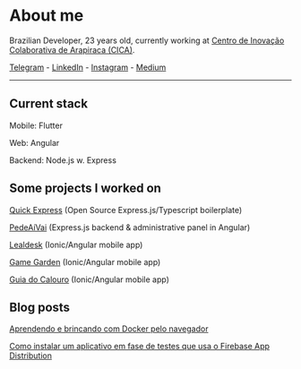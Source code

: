 # About me

Brazilian Developer, 23 years old, currently working at [Centro de Inovação Colaborativa de Arapiraca (CICA)](https://cica.arapiraca.ufal.br).

[Telegram](https://t.me/josecfreittas) - [LinkedIn](https://www.linkedin.com/in/josecfreittas) - [Instagram](https://www.instagram.com/josecfreittas/) - [Medium](https://medium.com/@josecfreittas)

---

## Current stack

Mobile: Flutter

Web: Angular

Backend: Node.js w. Express


## Some projects I worked on

[Quick Express](https://github.com/scriptaria/quick-express) (Open Source Express.js/Typescript boilerplate)

[PedeAíVai](https://pedeaivai.com.br) (Express.js backend & administrative panel in Angular)

[Lealdesk](https://play.google.com/store/apps/details?id=com.lealdesk.demo) (Ionic/Angular mobile app)

[Game Garden](http://scriptaria.com/projetos/game-garden/) (Ionic/Angular mobile app)

[Guia do Calouro](https://play.google.com/store/apps/details?id=com.eidi.coletivo.guiaDoCalouro&hl=en) (Ionic/Angular mobile app)


## Blog posts

[Aprendendo e brincando com Docker pelo navegador](https://medium.com/@josecfreittas/aprendendo-e-brincando-com-docker-pelo-navegador-61d15e1832b6)

[Como instalar um aplicativo em fase de testes que usa o Firebase App Distribution](https://medium.com/@josecfreittas/fazendo-o-cadastro-efetuando-o-download-e-instalando-um-app-android-via-firebase-app-distribution-9e70caff1843)
